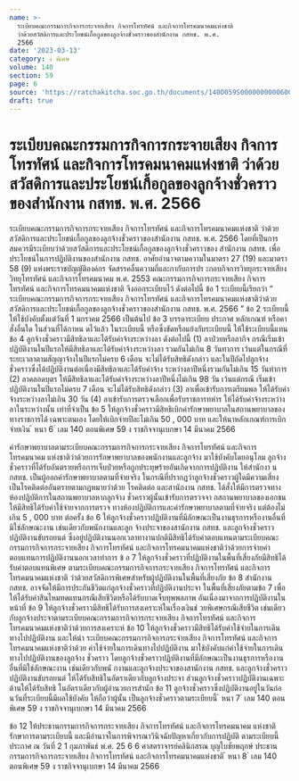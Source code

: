 ```yaml
---
name: >-
  ระเบียบคณะกรรมการกิจการกระจายเสียง กิจการโทรทัศน์ และกิจการโทรคมนาคมแห่งชาติ
  ว่าด้วยสวัสดิการและประโยชน์เกื้อกูลของลูกจ้างชั่วคราวของสำนักงาน กสทช. พ.ศ.
  2566
date: '2023-03-13'
category: ง พิเศษ
volume: 140
section: 59
page: 6
source: 'https://ratchakitcha.soc.go.th/documents/140D059S0000000000600.pdf'
draft: true
---
```


# ระเบียบคณะกรรมการกิจการกระจายเสียง กิจการโทรทัศน์ และกิจการโทรคมนาคมแห่งชาติ ว่าด้วยสวัสดิการและประโยชน์เกื้อกูลของลูกจ้างชั่วคราวของสำนักงาน กสทช. พ.ศ. 2566

ระเบียบคณะกรรมการกิจการกระจายเสียง กิจการโทรทัศน์ และกิจการโทรคมนาคมแห่งชาติ ว่าด้วยสวัสดิการและประโยชน์เกื้อกูลของลูกจ้างชั่วคราวของสำนักงาน กสทช. พ.ศ. 2566 โดยที่เป็นการสมควรมีระเบียบว่าด้วยสวัสดิการและประโยชน์เกื้อกูลของลูกจ้างชั่วคราวของ สำนักงาน กสทช. เพื่อประโยชน์ในการปฏิบัติงานของสำนักงาน กสทช. อาศัยอำนาจตามความในมาตรา 27 (19) และมาตรา 58 (9) แห่งพระราชบัญญัติองค์กร จัดสรรคลื่นความถี่และกากับการปร ะกอบกิจการวิทยุกระจายเสียง วิทยุโทรทัศน์ และกิจการโทรคมนาคม พ.ศ. 2553 คณะกรรมการกิจการกระจายเสียง กิจการโทรทัศน์ และกิจการโทรคมนาคมแห่งชาติ จึงออกระเบียบไว้ ดังต่อไปนี้ ข้อ 1 ระเบียบนี้เรียกว่า “ ระเบียบคณะกรรมการกิจการกระจายเสียง กิจการโทรทัศน์ และกิจการโทรคมนาคมแห่งชาติว่าด้วยสวัสดิการและประโยชน์เกื้อกูลของลูกจ้างชั่วคราวของสำนักงาน กสทช. พ.ศ. 2566 ” ข้อ 2 ระเบียบนี้ให้ใช้บังคับตั้งแต่วันที่ 1 มกราคม 2566 เป็นต้นไป ข้อ 3 บรรดาระเบียบ ประกาศ หลักเกณฑ์ หรือคาสั่งอื่นใด ในส่วนที่ได้กาหน ดไว้แล้ว ในระเบียบนี้ หรือซึ่งขัดหรือแย้งกับระเบียบนี้ ให้ใช้ระเบียบนี้แทน ข้อ 4 ลูกจ้างชั่วคราวมีสิทธิลาและได้รับค่าจ้างระหว่างลา ดังต่อไปนี้ (1) ลาป่วยหรือลากิจ กรณีเริ่มเข้าปฏิบัติงานในปีแรกให้มีสิทธิลาและได้รับค่าจ้างระหว่างลา รวมกันไม่เกิน 8 วันทาการ เว้นแต่ในกรณีที่ระยะเวลาตามสัญญาจ้างในปีแรกไม่ครบ 6 เดือน จะไม่ได้รับสิทธิดังกล่าว และในปีถัดไปลูกจ้างชั่วคราวซึ่งได้ปฏิบัติงานต่อเนื่องมีสิทธิลาและได้รับค่าจ้าง ระหว่างลาปีหนึ่งรวมกันไม่เกิน 15 วันทำการ (2) ลาคลอดบุตร ให้มีสิทธิลาและได้รับค่าจ้างระหว่างลาปีหนึ่งไม่เกิน 98 วัน เว้นแต่กรณี เริ่มเข้าปฏิบัติงานในปีแรกไม่ครบ 7 เดือน จะไม่ได้รับสิทธิดังกล่าว (3) ลาเพื่อเข้ารับการเตรียมพล ให้ได้รับค่าจ้างระหว่างลาไม่เกิน 30 วัน (4) ลาเข้ารับการตรวจเลือกเพื่อรับราชการทหำร ให้ได้รับค่าจ้างระหว่างลาในระหว่างนั้น เท่าที่จำเป็น ข้อ 5 ให้ลูกจ้างชั่วคราวมีสิทธิเบิกค่ารักษาพยาบาลในสถานพยาบาลของทางราชการได้ เฉพาะตนเอง โดยให้เบิกจ่ายปีละไม่เกิน 50 , 000 บาท และให้นาหลักเกณฑ์การเบิกจ่ายเงิน ้ หนา 6 ่ เลม 140 ตอนพิเศษ 59 ง ราชกิจจานุเบกษา 14 มีนาคม 2566

ค่ารักษาพยาบาลตามระเบียบคณะกรรมการกิจการกระจายเสียง กิจการโทรทัศน์ และกิจการโทรคมนาคม แห่งชาติว่าด้วยการรักษาพยาบาลของพนักงานและลูกจ้าง มาใช้บังคับโดยอนุโลม ลูกจ้างชั่วคราวที่ได้รับอันตรายหรือการเจ็บป่วยหรือถูกประทุษร้ายอันเกิดจากการปฏิบัติงาน ให้สำนักงา น กสทช. เป็นผู้ออกค่ารักษาพยาบาลตามที่จ่ายจริง ในกรณีที่ปรากฏว่าลูกจ้างชั่วคราวผู้ใดมีความเสี่ยงเป็นโรคติดต่ออันตรายตามกฎหมายว่าด้วย โรคติดต่อ และสานักงาน กสทช. ได้สั่งให้มีการตรวจทางห้องปฏิบัติการในสถานพยาบาลหากลูกจ้าง ชั่วคราวผู้นั้นเข้ารับการตรวจจา กสถานพยาบาลของเอกชน ให้มีสิทธิได้รับค่าใช้จ่ายจากการตรวจ ทางห้องปฏิบัติการและค่ารักษาพยาบาลตามที่จ่ายจริง แต่ต้องไม่เกิน 5 , 000 บาท ต่อครั้ง ข้อ 6 ให้ลูกจ้างชั่วคราวปฏิบัติงานที่มีลักษณะเป็นงานธุรการหรืองานอื่นที่มิใช่ลักษณะงาน เช่นเดียวกับพนักงานและลูก จ้างประจาของสานักงาน กสทช. และลูกจ้างชั่วคราวปฏิบัติงานขับรถยนต์ ซึ่งอยู่ปฏิบัติงานนอกเวลาทางานปกติมีสิทธิได้รับค่าตอบแทนตามระเบียบคณะกรรมการกิจการกระจายเสียง กิจการโทรทัศน์ และกิจการโทรคมนาคมแห่งชาติว่าด้วยการจ่ายค่าตอบแทนการปฏิบัติงานนอกเวลาทำการ ข้ อ 7 ให้ลูกจ้างชั่วคราวที่ปฏิบัติงานในพื้นที่เสี่ยงภัยมีสิทธิได้รับค่าตอบแทนพิเศษ ตามระเบียบคณะกรรมการกิจการกระจายเสียง กิจการโทรทัศน์ และกิจการโทรคมนาคมแห่งชาติ ว่าด้วยสวัสดิการพิเศษสำหรับผู้ปฏิบัติงานในพื้นที่เสี่ยงภัย ข้อ 8 สำนักงาน กสทช. อาจจัดให้มีการประกันชีวิตแก่ลูกจ้างชั่วคราวที่ปฏิบัติงานประจา ในพื้นที่เสี่ยงภัยตามข้อ 7 เพื่อให้ได้รับค่าสินไหมทดแทนกรณีเสียชีวิตหรือได้รับบาดเจ็บทุพพลภาพ อันเนื่องมาจากการปฏิบัติงานในหน้าที่ ข้อ 9 ให้ลูกจ้างชั่วคราวมีสิทธิได้รับการสงเคราะห์ในเรื่องเงินช่ วยพิเศษกรณีเสียชีวิต เช่นเดียวกับลูกจ้างประจาตามระเบียบคณะกรรมการกิจการกระจายเสียง กิจการโทรทัศน์ และกิจการ โทรคมนาคมแห่งชาติว่าด้วยการสงเคราะห์ ข้อ 10 ให้ลูกจ้างชั่วคราวมีสิทธิได้รับค่าใช้จ่ายในการเดินทางไปปฏิบัติงาน และให้นำ ระเบียบคณะกรรมการกิจการกระจำยเสียง กิจการโทรทัศน์ และกิจการโทรคมนาคมแห่งชาติว่าด้วย ค่าใช้จ่ายในการเดินทางไปปฏิบัติงาน มาใช้บังคับแก่ค่าใช้จ่ายในการเดินทางไปปฏิบัติงานของลูกจ้าง ชั่วคราว โดยลูกจ้างชั่วคราวปฏิบัติงานที่มีลักษณะเป็นงานธุรการหรืองานอื่นที่มิใช่ลักษณะงาน เช่นเดียวกับพนั กงานและลูกจ้างประจาของสานักงาน กสทช. และลูกจ้างชั่วคราวปฏิบัติงานขับรถยนต์ ให้ได้รับสิทธิในอัตราเดียวกับลูกจ้างประจา ส่วนลูกจ้างชั่วคราวปฏิบัติงานเฉพาะด้านให้ได้รับสิทธิ ในอัตราเดียวกับผู้อำนวยการสำนัก ข้อ 11 ลูกจ้างชั่วคราวซึ่งปฏิบัติงานอยู่ในวันก่อ นวันที่ระเบียบนี้มีผลใช้บังคับ ให้ถือว่าผู้นั้น เป็นลูกจ้างชั่วคราวตามระเบียบนี้ ้ หนา 7 ่ เลม 140 ตอนพิเศษ 59 ง ราชกิจจานุเบกษา 14 มีนาคม 2566

ข้อ 12 ให้ประธานกรรมการกิจการกระจายเสียง กิจการโทรทัศน์ และกิจการโทรคมนาคม แห่งชาติรักษาการตามระเบียบนี้ และมีอำนาจในการพิจารณาวินิจฉัยปัญหาเกี่ยวกับการปฏิบัติ ตามระเบียบนี้ ประกาศ ณ วันที่ 2 1 กุมภาพันธ์ พ.ศ. 25 6 6 ศาสตราจารย์คลินิกสรณ บุญใบชัยพฤกษ์ ประธานกรรมการกิจการกระจายเสียง กิจการโทรทัศน์ และกิจการโทรคมนาคมแห่งชาติ ้ หนา 8 ่ เลม 140 ตอนพิเศษ 59 ง ราชกิจจานุเบกษา 14 มีนาคม 2566
